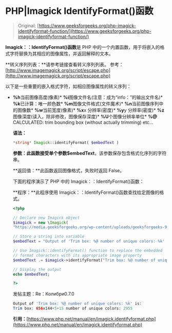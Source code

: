 # PHP|Imagick IdentifyFormat()函数

> Original: [https://www.geeksforgeeks.org/php-imagick-identifyformat-function/](https://www.geeksforgeeks.org/php-imagick-identifyformat-function/)

**Imagick：：IdentifyFormat()函数**是 PHP 中的一个内置函数，用于将嵌入的格式字符替换为其相应的图像属性，并返回解释的文本。

**转义序列列表：**请参考链接查看转义序列列表。 参考：[http://www.imagemagick.org/script/escape.php](http://www.imagemagick.org/script/escape.php)

以下是一些重要的嵌入格式字符，如相应图像属性的转义序列：

*   **%h**当前图像高度(像素)*   **%i**图像文件名(注意：成为“info：”的输出文件名)*   **%k**已计算：唯一颜色数*   **%m**图像文件格式(文件魔术)*   **%n**当前图像序列中的图像数*   **%w**当前宽度(像素)*   **%x**x 分辨率(密度)*   **%y**y 分辨率(密度)*   **%z**图像深度(读入，除非修改，图像保存深度)*   **%U**个图像分辨率单位*   **%@** CALCULATED: trim bounding box (without actually trimming) etc…

    **语法：**

    ```php
    *string* Imagick::identifyFormat( $embedText )
    ```

    **参数：**此函数接受单个参数**$embedText**，该参数保存包含格式化序列的字符串。

    **返回值：**此函数返回图像格式，失败时返回 False。

    下面的程序演示了 PHP 中的 Imagick：：IdentifyFormat()函数：

    **程序：**此程序使用 Imagick：：IdentifyFormat()函数查找给定图像的格式。

    ```php
    <?php

    // Declare new Imagick object
    $imagick = new \Imagick(
    "https://media.geeksforgeeks.org/wp-content/uploads/geeksforgeeks-9.png");

    // Store a string into variable
    $embedText = "Output of 'Trim box: %@ number of unique colors: %k' is: <br/>";

    // Use Imagick::identifyFormat() function to replace the embedded
    // format characters with its appropriate image property
    $embedText .= $imagick->identifyFormat("Trim box: %@ number of unique colors: %k");

    // Display the output
    echo $embedText;

    ?>
    ```

    发帖主题：Re：Колибри0.7.0

    ```php
    Output of 'Trim box: %@ number of unique colors: %k' is:
    Trim box: 656x144+5+15 number of unique colors: 2955
    ```

    **引用：**[https://www.php.net/manual/en/imagick.identifyformat.php](https://www.php.net/manual/en/imagick.identifyformat.php)